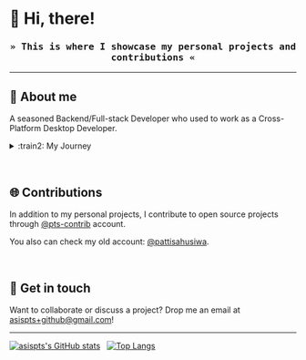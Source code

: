 # :wave: Hi, there!
<h3 align="center">
  <samp>
    &raquo; This is where I showcase my personal projects and contributions &laquo;
  </samp>
</h3>

---

## :star2: About me
A seasoned Backend/Full-stack Developer who used to work as a Cross-Platform Desktop Developer.

<details>
  <summary>:train2: My Journey</summary>

  Here's a glimpse of my learning journey:
  - 2005: Started my coding journey with `Pascal` and `Visual Basic`.
  - 2007: Began learning `REALBAsic` (a.k.a `Xojo`), diving into cross-platform desktop development.
  - 2008: Learned `PHP` and built my first website for a client in 2009.

  In 2012, I began my career as a Remote Software Engineer.
  I worked for a company in Italy, developing apps for `Windows`, `Linux`, and `macOS` using `Xojo`.
  I also worked as a freelancer for several companies in Europe and Asia.

  After a few years, I transitioned to become a Full-stack Web Developer, primarily using CodeIgniter and Symfony.
  I further expanded my expertise in backend development, with a strong focus on Symfony Framework.
  I also gained experience with WordPress, Laravel, and various frontend frameworks for different projects.

  Looking ahead, I want to dive into mobile development as well.
</details>

&nbsp;
## :globe_with_meridians: Contributions
In addition to my personal projects, I contribute to open source projects through [@pts-contrib](https://github.com/pts-contrib) account.

You also can check my old account: [@pattisahusiwa](https://github.com/pattisahusiwa).

&nbsp;
## :handshake: Get in touch
Want to collaborate or discuss a project? Drop me an email at [asispts+github@gmail.com](mailto:asispts+github@gmail.com)!


---
[![asispts's GitHub stats](https://github-readme-stats.vercel.app/api?username=asispts&show_icons=true&theme=transparent)](https://github.com/anuraghazra/github-readme-stats)
&nbsp;
[![Top Langs](https://github-readme-stats.vercel.app/api/top-langs/?username=asispts&theme=transparent&layout=compact)](https://github.com/anuraghazra/github-readme-stats)
<img src="https://komarev.com/ghpvc/?username=asispts&label=Visitors&color=0e75b6&style=flat" height="0">
